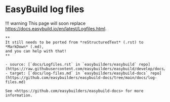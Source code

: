 # EasyBuild log files

!!! warning
    This page will soon replace <https://docs.easybuild.io/en/latest/Logfiles.html>.

    **
    It still needs to be ported from *reStructuredText* (.rst) to *MarkDown* (.md),  
    and you can help with that!
    **

    - source: [`docs/Logfiles.rst` in `easybuilders/easybuild` repo](https://raw.githubusercontent.com/easybuilders/easybuild/develop/docs/Logfiles.rst)
    - target: [`docs/log-files.md` in `easybuilders/easybuild-docs` repo](https://github.com/easybuilders/easybuild-docs/tree/main/docs/log-files.md)

    See <https://github.com/easybuilders/easybuild-docs> for more information.
